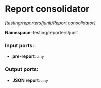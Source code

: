 # Report consolidator

_[testing/reporters/junit/Report consolidator]_

__Namespace__: testing/reporters/junit

### Input ports:

* __pre-report__: ` any `

### Output ports:

* __JSON report__: ` any `

